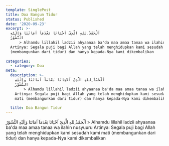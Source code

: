 ```yaml
---
template: SinglePost
title: Doa Bangun Tidur
status: Published
date: '2020-09-23'
excerpt: >-
  اَلْحَمْدُ ِللهِ الَّذِىْ اَحْيَانَا بَعْدَمَآ اَمَاتَنَا وَاِلَيْهِ
  النُّشُوْرُ
      > Alhamdu lillahil ladzii ahyaanaa ba'da maa amaa tanaa wa ilahin nusyuuru
  Artinya: Segala puji bagi Allah yang telah menghidupkan kami sesudah kami mati
  (membangunkan dari tidur) dan hanya kepada-Nya kami dikembalikan
   
categories:
  - category: Doa
meta:
  description: >-
    اَلْحَمْدُ ِللهِ الَّذِىْ اَحْيَانَا بَعْدَمَآ اَمَاتَنَا وَاِلَيْهِ
    النُّشُوْرُ
        > Alhamdu lillahil ladzii ahyaanaa ba'da maa amaa tanaa wa ilahin nusyuuru
    Artinya: Segala puji bagi Allah yang telah menghidupkan kami sesudah kami
    mati (membangunkan dari tidur) dan hanya kepada-Nya kami dikembalikan
     
  title: Doa Bangun Tidur
---
```

اَلْحَمْدُ ِللهِ الَّذِىْ اَحْيَانَا بَعْدَمَآ اَمَاتَنَا وَاِلَيْهِ النُّشُوْرُ
    > Alhamdu lillahil ladzii ahyaanaa ba'da maa amaa tanaa wa ilahin nusyuuru
Artinya: Segala puji bagi Allah yang telah menghidupkan kami sesudah kami mati (membangunkan dari tidur) dan hanya kepada-Nya kami dikembalikan
 
